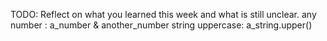 TODO: Reflect on what you learned this week and what is still unclear.
any number : a_number & another_number
string uppercase: a_string.upper()